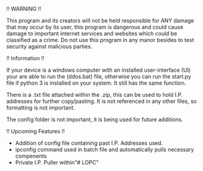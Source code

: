 !! WARNING !!

This program and its creators will not be held responsible for ANY damage that may occur by its user, this program is dangerous and could cause damage to important internet services and websites which could be classified as a crime. Do not use this program in any manor besides to test security against malicious parties.

!! Information !!

If your device is a windows computer with an installed user-interface (UI) your are able to run the (ddos.bat) file, otherwise you can run the start.py file if python 3 is installed on your system. It still has the same function.

There is a .txt file attached within the .zip, this can be used to hold I.P. addresses for further copy/pasting. It is not referenced in any other files, so formatting is not important.

The config folder is not important, it is being used for future additions.

!! Upcoming Features !!

- Addition of config file containing past I.P. Addresses used.
- ipconfig command used in batch file and automatically pulls necessary compenents
- Private I.P. Puller within"# LOPC" 

